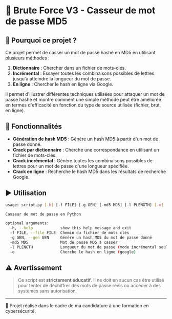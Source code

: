 # 🔐 Brute Force V3 - Casseur de mot de passe MD5

## 🧠 Pourquoi ce projet ?
Ce projet permet de casser un mot de passe hashé en MD5 en utilisant plusieurs méthodes :
1. **Dictionnaire** : Chercher dans un fichier de mots-clés.
2. **Incrémental** : Essayer toutes les combinaisons possibles de lettres jusqu'à atteindre la longueur du mot de passe.
3. **En ligne** : Chercher le hash en ligne via Google.

Il permet d'illustrer différentes techniques utilisées pour attaquer un mot de passe hashé et montre comment une simple méthode peut être améliorée en termes d'efficacité en fonction du type de source utilisée (fichier, brut, en ligne).

## 📝 Fonctionnalités
- **Génération de hash MD5** : Génère un hash MD5 à partir d'un mot de passe donné.
- **Crack par dictionnaire** : Cherche une correspondance en utilisant un fichier de mots-clés.
- **Crack incrémental** : Génère toutes les combinaisons possibles de lettres pour un mot de passe d'une longueur spécifiée.
- **Crack en ligne** : Recherche le hash MD5 dans les résultats de recherche Google.

## ▶️ Utilisation
```bash
usage: script.py [-h] [-f FILE] [-g GEN] [-md5 MD5] [-l PLENGTH] [-o]

Casseur de mot de passe en Python

optional arguments:
  -h, --help            show this help message and exit
  -f FILE, --file FILE  Chemin du fichier de mots clés
  -g GEN, --gen GEN     Génère un hash MD5 du mot de passe donné
  -md5 MD5              Mot de passe MD5 à casser
  -l PLENGTH            Longueur du mot de passe (mode incrémental seulement)
  -o                    Cherche le hash en ligne (google)
```

## ⚠️ Avertissement

> Ce script est **strictement éducatif**. Il ne doit en aucun cas être utilisé pour tenter de déchiffrer des mots de passe réels ou accéder à des systèmes sans autorisation.

---

📁 Projet réalisé dans le cadre de ma candidature à une formation en cybersécurité.  

